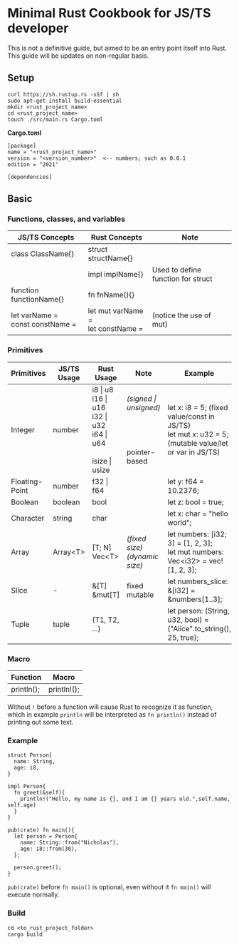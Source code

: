 <h1>Minimal Rust Cookbook for JS/TS developer </h1>

This is not a definitive guide, but aimed to be an entry point itself into Rust. This guide will be updates on non-regular basis.

## Setup
    curl https://sh.rustup.rs -sSf | sh
    sudo apt-get install build-essential
    mkdir <rust_project_name>
    cd <rust_project_name>
    touch ./src/main.rs Cargo.toml

**Cargo.toml**

    [package]
    name = "<rust_project_name>"
    version = "<version_number>"  <-- numbers; such as 0.0.1
    edition = "2021"

    [dependencies]
    
## Basic

### **Functions, classes, and variables**

| JS/TS Concepts | Rust Concepts | Note |
| --- | --- | --- |
| class ClassName{} | struct structName{} | |
|  | impl implName{} | Used to define function for struct |
| function functionName{} | fn fnName(){} | |
| let varName = <br/> const constName = | let mut varName =  <br/> let constName =  | (notice the use of mut) |

### **Primitives**

| Primitives | JS/TS Usage | Rust Usage | Note | Example |
| --- | --- | --- | --- | --- |
| Integer | number | i8  \| u8 <br/> i16 \| u16 <br/> i32  \| u32 <br/> i64  \| u64 <br/> <br/> isize \| usize | *(signed \| unsigned)* <br/> <br/> <br/> <br/> <br/> pointer-based | let x: i8 = 5; (fixed value/const in JS/TS) <br/> let mut x: u32 = 5; (mutable value/let or var in JS/TS) |
| Floating-Point | number | f32 \| f64 | | let y: f64 = 10.2376; |
| Boolean | boolean | bool | | let z: bool = true; |
| Character | string | char | | let x: char = "hello world"; |
| Array | Array\<T> | [T; N] <br/> Vec\<T> | *(fixed size)* <br/> *(dynamic size)* | let numbers: [i32; 3] = [1, 2, 3]; <br/> let mut numbers: Vec\<i32> = vec![1, 2, 3]; |
| Slice | - | &[T] <br/> &mut[T] | fixed <br/> mutable | let numbers_slice: &[i32] = &numbers[1..3]; |
| Tuple | tuple | (T1, T2, ...) | | let person: (String, u32, bool) = ("Alice".to_string(), 25, true); |

### **Macro**

| Function | Macro |
| --- | --- |
| println(); | println!(); |

Without ```!``` before a function will cause Rust to recognize it as function, which in example ```println``` will be interpreted as ```fn println()``` instead of printing out some text.

### **Example**

    struct Person{
      name: String,
      age: i8,
    }

    impl Person{
      fn greet(&self){
        println!("Hello, my name is {}, and I am {} years old.",self.name, self.age)
      }
    }

    pub(crate) fn main(){
      let person = Person{
        name: String::from("Nicholas"),
        age: i8::from(30),
      };

      person.greet();
    }

```pub(crate)``` before ```fn main()``` is optional, even without it ```fn main()``` will execute normally.

### **Build**

    cd <to_rust_project_folder>
    cargo build
